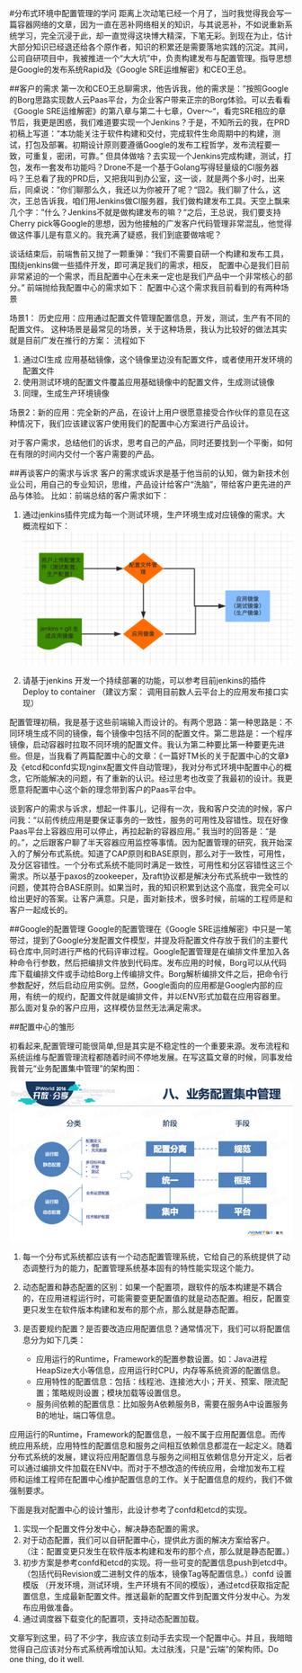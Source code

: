 #分布式环境中配置管理的学问
距离上次动笔已经一个月了，当时我觉得我会写一篇容器网络的文章，因为一直在恶补网络相关的知识，与其说恶补，不如说重新系统学习，完全沉浸于此，却一直觉得这块博大精深，下笔无彩。到现在为止，估计大部分知识已经退还给各个原作者，知识的积累还是需要落地实践的沉淀。其间，公司自研项目中，我被推进一个“大大坑”中，负责构建发布与配置管理。指导思想是Google的发布系统Rapid及《Google SRE运维解密》和CEO王总。

##客户的需求
第一次和CEO王总聊需求，他告诉我，他的需求是：”按照Google的Borg思路实现数人云Paas平台，为企业客户带来正宗的Borg体验。可以去看看《Google SRE运维解密》的第八章与第二十七章，Over～“，看完SRE相应的章节后，我更是困惑，我们难道要实现一个Jenkins？于是，不知所云的我，在PRD初稿上写道：“本功能关注于软件构建和交付，完成软件生命周期中的构建，测试，打包及部署。初期设计原则要遵循Google的发布工程哲学，发布流程要一致，可重复，密闭，可靠。” 但具体做啥？去实现一个Jenkins完成构建，测试，打包，发布一套发布功能吗？Drone不是一个基于Golang写得轻量级的CI服务器吗？王总看了我的PRD后，又把我叫到办公室，这一谈，就是两个多小时，出来后，同桌说：”你们聊那么久，我还以为你被开了呢？“囧2。我们聊了什么，这次，王总告诉我，咱们用Jenkins做CI服务器，我们做构建发布工具。天空上飘来几个字：”什么？Jenkins不就是做构建发布的嘛？“之后，王总说，我们要支持Cherry pick等Google的思想，因为他接触的广发客户代码管理非常混乱，他觉得做这件事儿是有意义的。我充满了疑惑，我们到底要做啥呢？

谈话结束后，前端售前又抛了一颗重弹：“我们不需要自研一个构建和发布工具，围绕jenkins做一些插件开发，即可满足我们的需求，相反， 配置中心是我们目前非常紧迫的一个需求，而且配置中心在未来一定也是我们产品中一个非常核心的部分。”
前端抛给我配置中心的需求如下：
配置中心这个需求我目前看到的有两种场景

场景1： 历史应用：应用通过配置文件管理配置信息，开发，测试，生产有不同的配置文件。
这种场景是最常见的场景，关于这种场景，我认为比较好的做法其实就是目前广发在推行的方案： 流程如下

1. 通过CI生成 应用基础镜像，这个镜像里边没有配置文件，或者使用开发环境的配置文件
2. 使用测试环境的配置文件覆盖应用基础镜像中的配置文件，生成测试镜像
3. 同理，生成生产环境镜像

场景2：新的应用：完全新的产品，在设计上用户很愿意接受合作伙伴的意见在这种情况下，我们应该建议客户使用我们的配置中心方案进行产品设计。

对于客户需求，总结他们的诉求，思考自己的产品，同时还要找到一个平衡，如何在有限的时间内交付一个客户需要的产品。

##再谈客户的需求与诉求
客户的需求或诉求是基于他当前的认知，做为新技术创业公司，用自己的专业知识，思维，产品设计给客户“洗脑”，带给客户更先进的产品与体验。
比如：前端总结的客户需求如下：

1. 通过jenkins插件完成为每一个测试环境，生产环境生成对应镜像的需求。大概流程如下：
![image](https://github.com/fanfanbj/share/blob/master/3/jenkins.jpg)

2.  请基于jenkins 开发一个持续部署的功能，可以参考目前jenkins的插件 Deploy to container （建议方案： 调用目前数人云平台上的应用发布接口实现）

配置管理初稿，我是基于这些前端输入而设计的。有两个思路：第一种思路是：不同环境生成不同的镜像，每个镜像中包括不同的配置文件。第二思路是：一个程序镜像，启动容器时拉取不同环境的配置文件。我认为第二种要比第一种要更先进些。但是，当我看了两篇配置中心的文章：《一篇好TM长的关于配置中心的文章》及《etcd和confd实现nginx配置文件自动管理》，我对分布式环境中配置中心的概念，它所能解决的问题，有了重新的认识。经过思考也改变了我最初的设计。我更愿意将配置中心这个新的理念带到客户的Paas平台中。

谈到客户的需求与诉求，想起一件事儿，记得有一次，我和客户交流的时候，客户问我：“以前传统应用是要保证事务的一致性，服务的可用性及容错性。现在好像Paas平台上容器应用可以停止，再拉起新的容器应用。” 我当时的回答是：“是的。”，之后跟客户聊了半天容器应用监控等事情。因为配置管理的研究，我开始深入的了解分布式系统。知道了CAP原则和BASE原则，那么对于一致性，可用性，及分区容错性。一个分布式系统不能同时满足一致性，可用性和分区容错性这三个需求。所以基于paxos的zookeeper，及raft协议都是解决分布式系统中一致性的问题，使其符合BASE原则。如果当时，我的知识积累到达这个高度，我完全可以给出更好的答案。让客户满意。只是，面对新技术，很多时候，前端的工程师是和客户一起成长的。

##Google的配置管理
Google的配置管理在《Google SRE运维解密》中只是一笔带过，提到了Google分发配置文件模型，并提及将配置文件存放于我们的主要代码仓库中,同时进行严格的代码评审过程。Google配置管理是在编排文件里加入各种命令行参数，然后把编排文件放到代码库。发布应用的时候，Borg可以从代码库下载编排文件或手动给Borg上传编排文件。Borg解析编排文件之后，把命令行参数配好，然后启动应用实例。显然，Google面向的应用都是Google内部的应用，有统一的规约，配置文件就是编排文件，并以ENV形式加载在应用容器里。那么面对复杂的客户应用，这样模仿显然无法满足需求。

##配置中心的雏形
 
初看起来,配置管理可能很简单,但是其实是不稳定性的一个重要来源。发布流程和系统运维与配置管理流程都随着时间不停地发展。在写这篇文章的时候，同事发给我普元“业务配置集中管理”的架构图：

![image](https://github.com/fanfanbj/share/blob/master/3/puyuan.jpeg)

1. 每一个分布式系统都应该有一个动态配置管理系统，它给自己的系统提供了动态调整行为的能力，配置管理系统基本固有的特性能实现这个能力。
2. 动态配置和静态配置的区别：如果一个配置项，跟软件的版本构建是不耦合的，在应用进程运行时，可能需要变更配置值的就是动态配置。相反，配置变更只发生在软件版本构建和发布的那个点，那么就是静态配置。
3. 是否要规约配置？是否要改造应用配置信息？通常情况下，我们可以将配置信息分为如下几类：

	* 应用运行的Runtime，Framework的配置参数设置。如：Java进程HeapSize大小等信息，应用运行时CPU，内存等系统资源的配置信息。
	* 应用特性的配置信息：包括：线程池、连接池大小；开关、预案、限流配置；策略规则设置；模块加载等设置信息。
	* 服务间依赖的配置信息：比如服务A依赖服务B，需要在服务A中设置服务B的地址，端口等信息。

应用运行的Runtime，Framework的配置信息，一般不属于应用配置信息。而传统应用系统，应用特性的配置信息和服务之间相互依赖信息都混在一起定义。随着分布式系统的发展，建议将应用配置信息与服务之间相互依赖信息分开定义，后者可以通过编排文件加载在ENV中。而对于不想改造的传统应用，会增加发布工程师和运维工程师在配置中心维护配置信息的工作。关于配置信息的规约，我们不做强制要求。

下面是我对配置中心的设计雏形，此设计参考了confd和etcd的实现。

1. 实现一个配置文件分发中心，解决静态配置的需求。
2. 对于动态配置，我们可以自研配置中心，提供此方面的解决方案给客户。（注：配置变更只发生在软件版本构建和发布的那个点，那么就是静态配置。）
3. 初步方案是参考confd和etcd的实现。将一些可变的配置信息push到etcd中。（包括代码Revision或二进制文件的版本，镜像Tag等配置信息。）confd 设置模版 （开发环境，测试环境，生产环境有不同的模版），通过etcd获取指定配置信息，生成最新配置文件。推送最新的配置文件到配置文件分发中心。为发布应用做准备。
4. 通过调度器下载变化的配置项，支持动态配置加载。 

文章写到这里，码了不少字，我应该立刻动手去实现一个配置中心。并且，我暗暗觉得自己应该对分布式系统再增加认知。太过肤浅，只是“云端”的架构师。Do one thing, do it well.